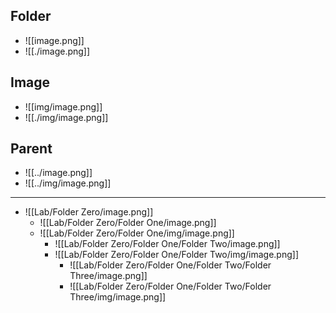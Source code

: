 
## Folder

- ![[image.png]]
- ![[./image.png]]

## Image

- ![[img/image.png]]
- ![[./img/image.png]]

## Parent

- ![[../image.png]]
- ![[../img/image.png]]

----

- ![[Lab/Folder Zero/image.png]]
	- ![[Lab/Folder Zero/Folder One/image.png]]
	- ![[Lab/Folder Zero/Folder One/img/image.png]]
		- ![[Lab/Folder Zero/Folder One/Folder Two/image.png]]
		- ![[Lab/Folder Zero/Folder One/Folder Two/img/image.png]]
			- ![[Lab/Folder Zero/Folder One/Folder Two/Folder Three/image.png]]
			- ![[Lab/Folder Zero/Folder One/Folder Two/Folder Three/img/image.png]]
